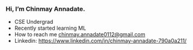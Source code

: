 ### Hi, I’m Chinmay Annadate.
- CSE Undergrad
- Recently started learning ML
- How to reach me chinmay.annadate0112@gmail.com
- Linkedin: https://www.linkedin.com/in/chinmay-annadate-790a0a211/
<!---
chinmay0112/chinmay0112 is a ✨ special ✨ repository because its `README.md` (this file) appears on your GitHub profile.
You can click the Preview link to take a look at your changes.
--->
